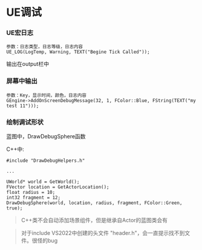 # UE调试

### UE宏日志

```
参数：日志类型，日志等级，日志内容
UE_LOG(LogTemp, Warning, TEXT("Begine Tick Called"));
```
输出在output栏中

### 屏幕中输出

```
参数：Key，显示时间，颜色，日志内容
GEngine->AddOnScreenDebugMessage(32, 1, FColor::Blue, FString(TEXT("my test 11")));
```

### 绘制调试形状

蓝图中，DrawDebugSphere函数

C++中:
```
#include "DrawDebugHelpers.h"

...

UWorld* world = GetWorld();
FVector location = GetActorLocation();
float radius = 10;
int32 fragment = 12;
DrawDebugSphere(world, location, radius, fragment, FColor::Green, true);
```

> C++类不会自动添加场景组件，但是继承自Actor的蓝图类会有

> 对于include VS2022中创建的头文件 "header.h"，会一直提示找不到文件。很怪的bug

